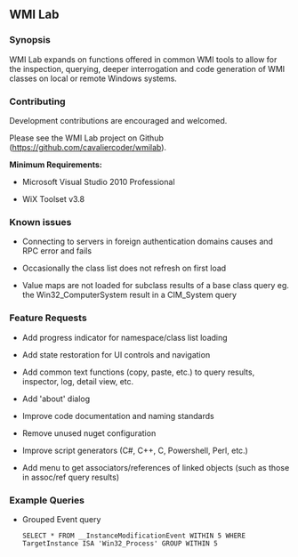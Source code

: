 ## WMI Lab

### Synopsis

WMI Lab expands on functions offered in common WMI tools to allow for the inspection, querying, deeper interrogation and code generation of WMI classes on local or remote Windows systems.

### Contributing

Development contributions are encouraged and welcomed.

Please see the WMI Lab project on Github (https://github.com/cavaliercoder/wmilab).

__Minimum Requirements:__

* Microsoft Visual Studio 2010 Professional

* WiX Toolset v3.8

### Known issues

* Connecting to servers in foreign authentication domains causes and RPC error and fails

* Occasionally the class list does not refresh on first load

* Value maps are not loaded for subclass results of a base class query 
  eg. the Win32_ComputerSystem result in a CIM_System query
  
### Feature Requests

* Add progress indicator for namespace/class list loading

* Add state restoration for UI controls and navigation

* Add common text functions (copy, paste, etc.) to query results, inspector, log, detail view, etc.

* Add 'about' dialog

* Improve code documentation and naming standards

* Remove unused nuget configuration

* Improve script generators (C#, C++, C, Powershell, Perl, etc.)

* Add menu to get associators/references of linked objects (such as those in assoc/ref query results)

### Example Queries

* Grouped Event query

  `SELECT * FROM __InstanceModificationEvent WITHIN 5 WHERE TargetInstance ISA 'Win32_Process' GROUP WITHIN 5`
  
  